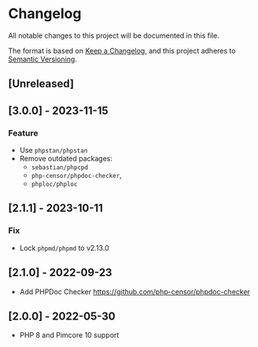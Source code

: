 # Changelog

All notable changes to this project will be documented in this file.

The format is based on [Keep a Changelog](https://keepachangelog.com/en/1.0.0/),
and this project adheres to [Semantic Versioning](https://semver.org/spec/v2.0.0.html).

## [Unreleased]

## [3.0.0] - 2023-11-15

### Feature

- Use `phpstan/phpstan`
- Remove outdated packages:
  - `sebastian/phpcpd`
  - `php-censor/phpdoc-checker`,
  - `phploc/phploc`

## [2.1.1] - 2023-10-11

### Fix

- Lock `phpmd/phpmd` to v2.13.0

## [2.1.0] - 2022-09-23

- Add PHPDoc Checker https://github.com/php-censor/phpdoc-checker

## [2.0.0] - 2022-05-30

- PHP 8 and Pimcore 10 support
